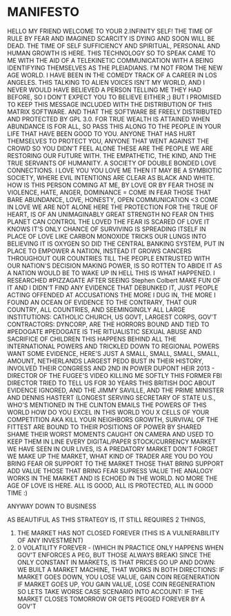 # MANIFESTO


HELLO MY FRIEND WELCOME TO YOUR 2.INFINITY SELF! THE TIME OF RULE BY FEAR AND IMAGINED SCARCITY IS DYING
AND SOON WILL BE DEAD.
THE TIME OF SELF SUFFICIENCY AND SPIRITUAL, PERSONAL AND HUMAN GROWTH IS HERE.
THIS TECHNOLOGY SO TO SPEAK CAME TO ME WITH THE AID OF A TELEKINETIC COMMUNICATION WITH A BEING
IDENTIFYING THEMSELVES AS THE PLEIADIANS. I'M NOT FROM THE NEW AGE WORLD. I HAVE BEEN IN THE
COMEDY TRACK OF A CAREER IN LOS ANGELES. THIS TALKING TO ALIEN VOICES ISN'T MY WORLD, AND
I NEVER WOULD HAVE BELIEVED A PERSON TELLING ME THEY HAD BEFORE, SO I DON'T EXPECT YOU TO BELIEVE EITHER ;)
BUT I PROMISED TO KEEP THIS MESSAGE INCLUDED WITH THE DISTRIBUTION OF THIS MATRIX SOFTWARE. AND THAT
THE SOFTWARE BE FREELY DISTRIBUTED AND PROTECTED BY GPL 3.0.
FOR TRUE WEALTH IS ATTAINED WHEN ABUNDANCE IS FOR ALL,
SO PASS THIS ALONG TO THE PEOPLE IN YOUR LIFE THAT HAVE BEEN GOOD TO YOU.
ANYONE THAT HAS HURT THEMSELVES TO PROTECT YOU, ANYONE THAT WENT AGAINST THE CROWD SO YOU DIDN'T FEEL ALONE
THESE ARE THE PEOPLE WE ARE RESTORING OUR FUTURE WITH. THE EMPATHETIC, THE KIND, AND THE TRUE SERVANTS
OF HUMANITY. A SOCIETY OF DOUBLE BONDED LOVE CONNECTIONS.
I LOVE YOU
YOU LOVE ME
THEN IT MAY BE
A SYMBIOTIC SOCIETY, WHERE EVIL INTENTIONS ARE CLEAR AS BLACK AND WHITE.
HOW IS THIS PERSON COMING AT ME, BY LOVE OR BY FEAR
THOSE IN VIOLENCE, HATE, ANGER, DOMINANCE = COME IN FEAR
THOSE THAT BARE ABUNDANCE, LOVE, HONESTY, OPEN COMMUNICATION <3 COME IN LOVE
WE ARE NOT ALONE HERE
THE PROTECTION FOR THE TRUE OF HEART, IS OF AN UNIMAGINABLY GREAT STRENGTH
NO FEAR ON THIS PLANET CAN CONTROL THE LOVED
THE FEAR IS SCARED OF LOVE
IT KNOWS IT'S ONLY CHANCE OF SURVIVING IS SPREADING ITSELF IN PLACE OF LOVE
LIKE CARBON MONOXIDE TRICKS OUR LUNGS INTO BELIEVING IT IS OXYGEN
SO DID THE CENTRAL BANKING SYSTEM,
PUT IN PLACE TO EMPOWER A NATION,
INSTEAD IT GROWS CANCERS THROUGHOUT OUR COUNTRIES
TILL THE PEOPLE ENTRUSTED WITH OUR NATION'S DECISION MAKING POWER, IS SO ROTTEN
TO ABIDE IT AS A NATION
WOULD BE TO WAKE UP IN HELL
THIS IS WHAT HAPPENED. I RESEARCHED #PIZZAGATE AFTER SEEING Stephen Colbert MAKE FUN OF IT
AND I DIDN'T FIND ANY EVIDENCE THAT DEBUNKED IT, JUST PEOPLE ACTING OFFENDED AT ACCUSATIONS
THE MORE I DUG IN, THE MORE I FOUND AN OCEAN OF EVIDENCE TO THE CONTRARY,
THAT OUR COUNTRY, ALL COUNTRIES, AND SEEMINGINGLY ALL
LARGE INSTITUTIONS: CATHOLIC CHURCH, US GOVT, LARGEST CORPS, GOV'T CONTRACTORS: DYNCORP,
ARE THE HORRORS BOUND AND TIED TO \#PEDOGATE
\#PEDOGATE IS THE RITUALISTIC SEXUAL ABUSE AND SACRIFICE OF CHILDREN
THIS HAPPENS BEHIND ALL THE INTERNATIONAL POWERS AND TRICKLED DOWN TO REGIONAL POWERS
WANT SOME EVIDENCE, HERE'S JUST A SMALL, SMALL, SMALL, SMALL, AMOUNT,
NETHERLANDS LARGEST PEDO BUST IN THEIR HISTORY, INVOLVED THEIR CONGRESS AND 2ND IN POWER
DUPONT HEIR 2013 -
DIRECTOR OF THE FUGEE'S VIDEO KILLING ME SOFTLY
THIS FORMER FBI DIRECTOR TRIED TO TELL US FOR 30 YEARS
THIS BRITISH DOC ABOUT EVIDENCE IGNORED, AND THE JIMMY SAVILLE, AND THE PRIME MINISTER
AND DENNIS HASTERT (LONGEST SERVING SECRETARY OF STATE U.S., WHO'S MENTIONED IN THE CLINTON EMAILS
THE POWERS OF THIS WORLD
HOW DO YOU EXCEL IN THIS WORLD YOU X CELLS OF YOUR COMPETITION
AKA KILL YOUR NEIGHBORS GROWTH, SURVIVAL OF THE FITTEST
ARE BOUND TO THEIR POSITIONS OF POWER BY SHARED SHAME
THEIR WORST MOMENTS CAUGHT ON CAMERA AND USED TO KEEP THEM IN LINE
EVERY DIGITAL/PAPER STOCK/CURRENCY MARKET WE HAVE SEEN IN OUR LIVES, IS A PREDATORY MARKET
DON'T FORGET WE MAKE UP THE MARKET, WHAT KIND OF TRADER ARE YOU
DO YOU BRING FEAR OR SUPPORT TO THE MARKET
THOSE THAT BRING SUPPORT ADD VALUE
THOSE THAT BRING FEAR SUPRESS VALUE
THE ANALOGY WORKS IN THE MARKET AND IS ECHOED IN THE WORLD.
NO MORE
THE AGE OF LOVE IS HERE.
ALL IS GOOD, ALL IS PROTECTED, ALL IN GOOD TIME
:)

ANYWAY DOWN TO BUSINESS

AS BEAUTIFUL AS THIS STRATEGY IS,
IT STILL REQUIRES 2 THINGS,
1. THE MARKET HAS NOT CLOSED FOREVER (THIS IS A VULNERABILITY OF ANY INVESTMENT)
2. 0 VOLATILITY FOREVER - (WHICH IN PRACTICE ONLY HAPPENS WHEN GOV'T ENFORCES A PEG, BUT THOSE ALWAYS BREAK)
SINCE THE ONLY CONSTANT IN MARKETS,
IS THAT PRICES GO UP AND DOWN:
WE BUILT A MARKET MACHINE,
THAT WORKS IN BOTH DIRECTIONS:
IF MARKET GOES DOWN, YOU LOSE VALUE, GAIN COIN REGENERATION
IF MARKET GOES UP, YOU GAIN VALUE, LOSE COIN REGENERATION
SO LETS TAKE WORSE CASE SCENARIO INTO ACCOUNT:
IF THE MARKET CLOSES TOMORROW OR GETS PEGGED FOREVER BY A GOV'T
